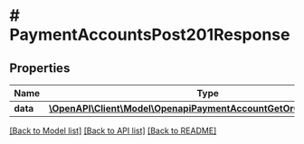 # # PaymentAccountsPost201Response

## Properties

Name | Type | Description | Notes
------------ | ------------- | ------------- | -------------
**data** | [**\OpenAPI\Client\Model\OpenapiPaymentAccountGetOrCreateResponse**](OpenapiPaymentAccountGetOrCreateResponse.md) |  | [optional]

[[Back to Model list]](../../README.md#models) [[Back to API list]](../../README.md#endpoints) [[Back to README]](../../README.md)
